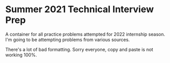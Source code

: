 # Summer 2021 Technical Interview Prep

A container for all practice problems attempted for 2022 internship season.
I'm going to be attempting problems from various sources.

There's a lot of bad formatting. Sorry everyone, copy and paste is not working 100%.

